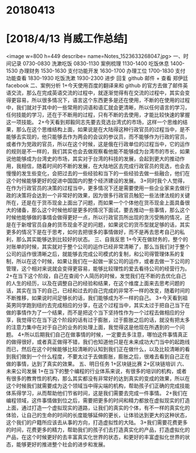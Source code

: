 # 20180413

# [2018/4/13 肖威工作总结]
<image w=800 h=449 describe= name=Notes_1523633268047.jpg>
一、时间记录
0730-0830 洗漱吃饭
0830-1130 案例梳理
1130-1400 吃饭休息
1400-1530 办理财务
1530-1630 支付功能开发
1630-1700 办理工位
1700-1830 支付功能查看
1830-1930 吃饭洗漱
1930-2300 进步
 回复 github 邮件 + 查看 郑伊廷 facebook
二、案例分析
1+今天使用百度的翻译来和 github 的官方去做了邮件英语交流，那么在完成英语交流的过程中，就逐渐觉得有在交流的过程中，其实会变得更容易，所以很多情况下，语言这个东西更多是还在使用，不断的在使用的过程中，我们就对于其中的一些常用的词语和语汇就会更清晰，所以任何语言的学习，任何技能的学习，还在于不断用的过程，只有不断的去使用，才能比较快速的掌握这一项技能。
2+今天看到郑毅同志先要去竞选台湾式的市场，这样一个思维的结果，那么在这个思维结构上面，如果说是在大陆得这种行政官员的过程当中，是不能够去实现的，他只能够去作为两会的会议的参议员，而不能够作为行政的官员，或者作为党政的官员，所以在这个时候，这是俄在行政单位的过程当中，它的运作的规则是不一样的，我们其实也会去做观察看他能不能够成为台湾市的市长，如果说他能够成为台湾史的市场，其实对于台湾的科技的发展，会起到更大的推动作用，我相信，随着时间的不断的发展，在大陆地区去完成行政官员的竞选，也会去慢慢的发生些变化，会把过去的一些经验和当下的一些经验去做一些融合，他们在这个时候能够更好的促进中国国内的整个经济建设的发展。
3+同时我个人觉得，在作为行政官员的决策的过程当中，更多情况下还是需要使用一些企业家来去做行政的决策将会达到一个非常好的效果，因为很多行政官员触犯一些法律法规的关键所在，还是在于货币现金上面出了问题，而如果一个个体他在货币现金上面具备很大的储备，那么这个时候他却是更多的情况下面试，要去推动一些事情，那么这个时候他能够做的事情会做得更好一点，所以行政官员所出现的贪污受贿的情况，还是在于新增官员自身的货币现金不足的问题，如果说它的货币型就足够的话，其实更多的情况下是在于思考，如何去把很多的事情做好，而不是再去思考自己的私利，那么其实能够达到比较好的状态。
三、自我反思
1+今天在做财务的，整个的对账单的时候，其实就对于整个公司的运作已经非常清晰了，那么当我们对于整个公司的运作很清晰之后，就能够去完成公司模式的复制，和公司得管理体系的复制，所以在这个时候，如果让我们在一起做一家公司的运作，或者去做一下公司的管理，这个相对来说就会变得更容易，能够比较理性的爱去看待公司的经营行为。
2+在当下这个阶段，自己在查阅个人简历的时候，发觉我们在不断的去优化自己的人生的经历，以及在调整自己的经验和结果，在这个维度上面来去思考问题的话，其实在当下的自己，已经和过去的自己完成的非常不一样的改变，随着时间的不断推移，如果说时间足够长的话，我们能够成为不一样的自己。
3+今天看到祖英男同学跑到纽约去完成相应的分享，在这个过程当中，其实太过于把自己当下在做的事情作为了一个结果，而不是把这个当下坚持性作为一个过程去做相应的分享，我觉得它在当下这个阶段的话有过于膨胀，过于膨胀之后的话，就没有把太多的注意力集中在对于自己的业务的处理上面，我觉得这是他现在所遇到的一个问题。
4+所以后期我们自己在做事情的时候，一定要去多注意，哪怕这件事情真正的做得很好，或者真正做得不错，我们也知道他只是在未来成功大门当中的起跑线而已，然后在这个时候能够比较清晰的认知到我们正在做什么，以及比较清晰的看到我们做到一个什么程度，不要太过于去做膨胀，膨胀之后，很难去看到自己正在做的事情，达到了真实的效果。
五、明日任务
1+区块链比赛
2+区块链培训
六、未来公司发展
1+在当下的整个编程的行业体系来说，有很多的培训的机构，或者有很多的教育性的机构，那么其实都没有非常好的达到真实的变成的效果，所以在这个时候我们就需要成为这个领域当中得尖端的机构，帮助孩子们正确的完成技能体系得学习，从而帮助他们节省时间，这是我们需要去完成一件事情。
2+我们在编程领域，这件事情做到位之后，需要把更多的时间和精力都放在虚拟现实的打造上面，通过打造一个虚拟现实的道路，让我们的真实的个体，有不一样的真实化的体验，让自己的生命的时间的长度能够延伸的更长，让体验达到更大的这种状态，这个我们的户籍所应该去从事的方向，打造虚拟性的大陆。
3+我们需要花费更多的时间，花费更多的精力，帮助我们的孩子们去打造真实化的产品，打造虚拟化的产品，在这个时候更好的去丰富真实化世界的状态，和更好的丰富虚拟化世界的状态，能够更好的推进整个社会的进步和发展。
